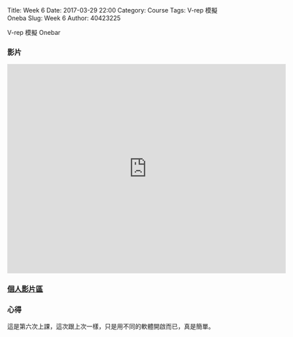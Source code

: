 Title: Week 6
Date: 2017-03-29 22:00
Category: Course
Tags: V-rep 模擬 Oneba
Slug: Week 6
Author: 40423225


V-rep 模擬 Onebar

<!-- PELICAN_END_SUMMARY -->


<h3>影片</h3>

<iframe src="https://player.vimeo.com/video/214401019" width="640" height="480" frameborder="0" webkitallowfullscreen mozallowfullscreen allowfullscreen></iframe>


<h3><a href="https://vimeo.com/user60053503">個人影片區</a></h3>




<h3>心得</h3>
<p>這是第六次上課，這次跟上次一樣，只是用不同的軟體開啟而已，真是簡單。<p>